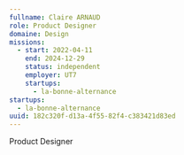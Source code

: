 ```yaml
---
fullname: Claire ARNAUD
role: Product Designer
domaine: Design
missions:
  - start: 2022-04-11
    end: 2024-12-29
    status: independent
    employer: UT7
    startups:
      - la-bonne-alternance
startups:
  - la-bonne-alternance
uuid: 182c320f-d13a-4f55-82f4-c383421d83ed
---
```

Product Designer